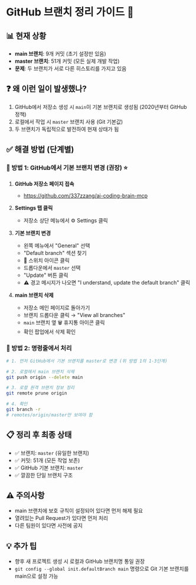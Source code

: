 # GitHub 브랜치 정리 가이드 🔧

## 📊 현재 상황
- **main 브랜치**: 9개 커밋 (초기 설정만 있음)
- **master 브랜치**: 51개 커밋 (모든 실제 개발 작업)
- **문제**: 두 브랜치가 서로 다른 히스토리를 가지고 있음

## ❓ 왜 이런 일이 발생했나?
1. GitHub에서 저장소 생성 시 `main`이 기본 브랜치로 생성됨 (2020년부터 GitHub 정책)
2. 로컬에서 작업 시 `master` 브랜치 사용 (Git 기본값)
3. 두 브랜치가 독립적으로 발전하여 현재 상태가 됨

## ✅ 해결 방법 (단계별)

### 🎯 방법 1: GitHub에서 기본 브랜치 변경 (권장) ⭐

1. **GitHub 저장소 페이지 접속**
   - https://github.com/337zzang/ai-coding-brain-mcp

2. **Settings 탭 클릭**
   - 저장소 상단 메뉴에서 ⚙️ Settings 클릭

3. **기본 브랜치 변경**
   - 왼쪽 메뉴에서 "General" 선택
   - "Default branch" 섹션 찾기
   - 🔄 스위치 아이콘 클릭
   - 드롭다운에서 `master` 선택
   - "Update" 버튼 클릭
   - ⚠️ 경고 메시지가 나오면 "I understand, update the default branch" 클릭

4. **main 브랜치 삭제**
   - 저장소 메인 페이지로 돌아가기
   - 브랜치 드롭다운 클릭 → "View all branches"
   - `main` 브랜치 옆 🗑️ 휴지통 아이콘 클릭
   - 확인 팝업에서 삭제 확인

### 🔧 방법 2: 명령줄에서 처리

```bash
# 1. 먼저 GitHub에서 기본 브랜치를 master로 변경 (위 방법 1의 1-3단계)

# 2. 로컬에서 main 브랜치 삭제
git push origin --delete main

# 3. 로컬 원격 브랜치 정보 정리
git remote prune origin

# 4. 확인
git branch -r
# remotes/origin/master만 보여야 함
```

## 📋 정리 후 최종 상태
- ✅ 브랜치: `master` (유일한 브랜치)
- ✅ 커밋: 51개 (모든 작업 보존)
- ✅ GitHub 기본 브랜치: `master`
- ✅ 깔끔한 단일 브랜치 구조

## ⚠️ 주의사항
- main 브랜치에 보호 규칙이 설정되어 있다면 먼저 해제 필요
- 열려있는 Pull Request가 있다면 먼저 처리
- 다른 팀원이 있다면 사전에 공지

## 💡 추가 팁
- 향후 새 프로젝트 생성 시 로컬과 GitHub 브랜치명 통일 권장
- `git config --global init.defaultBranch main` 명령으로 Git 기본 브랜치를 main으로 설정 가능
